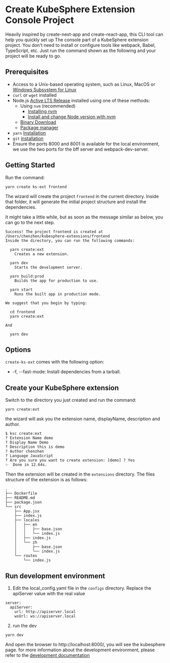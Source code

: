 # Create KubeSphere Extension Console Project

Heavily inspired by create-next-app and create-react-app, this CLI tool can help you quickly set up The console part of a KubeSphere extension project.
You don't need to install or configure tools like webpack, Babel, TypeScript, etc. Just run the command shown as the following and your project will be ready to go.

## Prerequisites

- Access to a Unix-based operating system, such as Linux, MacOS or
  [Windows Subsystem for Linux](https://docs.microsoft.com/en-us/windows/wsl/)
- `curl` or `wget` installed
- Node.js [Active LTS Release](https://nodejs.org/en/about/releases/) installed using one of these
  methods:
    - Using `nvm` (recommended)
      - [Installing nvm](https://github.com/nvm-sh/nvm#install--update-script)
      - [Install and change Node version with nvm](https://nodejs.org/en/download/package-manager/#nvm)
    - [Binary Download](https://nodejs.org/en/download/)
    - [Package manager](https://nodejs.org/en/download/package-manager/)
- `yarn` [Installation](https://classic.yarnpkg.com/en/docs/install)
- `git` [installation](https://github.com/git-guides/install-git)
- Ensure the ports 8000 and 8001 is available for the local environment, we use the two ports for the bff server and webpack-dev-server.

## Getting Started

Run the command:

```shell
yarn create ks-ext frontend
```

The wizard will create the project `frontend` in the current directory.
Inside that folder, it will generate the initial project structure and install the dependencies.

It might take a little while, but as soon as the message similar as below, you can go to the next step.

```shell
Success! The project frontend is created at /Users/chenzhen/kubesphere-extensions/frontend
Inside the directory, you can run the following commands:

  yarn create:ext
    Creates a new extension.

  yarn dev
    Starts the development server.

  yarn build:prod
    Builds the app for production to use.

  yarn start
    Runs the built app in production mode.

We suggest that you begin by typing:

  cd frontend
  yarn create:ext

And

  yarn dev

```

## Options

`create-ks-ext` comes with the following option:

* -f, --fast-mode: Install dependencies from a tarball.

## Create your KubeSphere extension

Switch to the directory you just created and run the command:

```shell
yarn create:ext
```

the wizard will ask you the extension name, displayName, description and author.

```shell
$ ksc create:ext
? Extension Name demo
? Display Name Demo
? Description this is demo
? Author chenzhen
? Language JavaScript
? Are you sure you want to create extension: [demo] ? Yes
✨  Done in 12.64s.
```

Then the extension will be created in the `extensions` directory. The files structure of the extension is as follows:

```shell
.
├── Dockerfile
├── README.md
├── package.json
└── src
    ├── App.jsx
    ├── index.js
    ├── locales
    │   ├── en
    │   │   ├── base.json
    │   │   └── index.js
    │   ├── index.js
    │   └── zh
    │       ├── base.json
    │       └── index.js
    └── routes
        └── index.js

```

## Run development environment

1. Edit the local_config.yaml file in the `configs` directory. Replace the apiServer value with the real value

```shell
server:
  apiServer:
    url: http://apiserver.local
    wsUrl: ws://apiserver.local
```

2. run the dev

```shell
yarn dev
```

And open the browser to http://localhost:8000/, you will see the kubesphere page.
for more information about the development environment, please refer to the [development documentation](https://kubesphere-dev-guide.netlify.app/extension-dev-guide)

